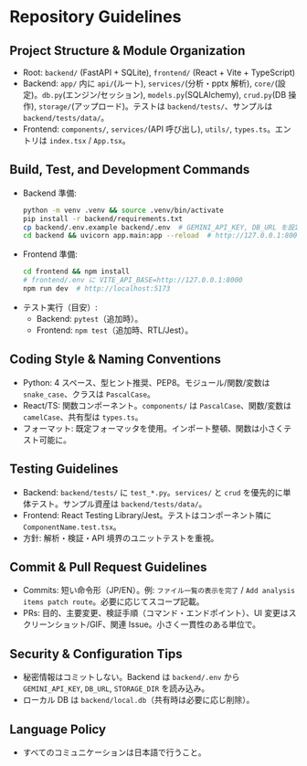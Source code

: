 # Repository Guidelines

## Project Structure & Module Organization
- Root: `backend/` (FastAPI + SQLite), `frontend/` (React + Vite + TypeScript)
- Backend: `app/` 内に `api/`(ルート), `services/`(分析・pptx 解析), `core/`(設定)。`db.py`(エンジン/セッション), `models.py`(SQLAlchemy), `crud.py`(DB 操作), `storage/`(アップロード)。テストは `backend/tests/`、サンプルは `backend/tests/data/`。
- Frontend: `components/`, `services/`(API 呼び出し), `utils/`, `types.ts`。エントリは `index.tsx` / `App.tsx`。

## Build, Test, and Development Commands
- Backend 準備: 
  ```bash
  python -m venv .venv && source .venv/bin/activate
  pip install -r backend/requirements.txt
  cp backend/.env.example backend/.env  # GEMINI_API_KEY, DB_URL を設定
  cd backend && uvicorn app.main:app --reload  # http://127.0.0.1:8000
  ```
- Frontend 準備:
  ```bash
  cd frontend && npm install
  # frontend/.env に VITE_API_BASE=http://127.0.0.1:8000
  npm run dev  # http://localhost:5173
  ```
- テスト実行（目安）:
  - Backend: `pytest`（追加時）。
  - Frontend: `npm test`（追加時、RTL/Jest）。

## Coding Style & Naming Conventions
- Python: 4 スペース、型ヒント推奨、PEP8。モジュール/関数/変数は `snake_case`、クラスは `PascalCase`。
- React/TS: 関数コンポーネント。`components/` は `PascalCase`、関数/変数は `camelCase`、共有型は `types.ts`。
- フォーマット: 既定フォーマッタを使用。インポート整頓、関数は小さくテスト可能に。

## Testing Guidelines
- Backend: `backend/tests/` に `test_*.py`。`services/` と `crud` を優先的に単体テスト。サンプル資産は `backend/tests/data/`。
- Frontend: React Testing Library/Jest。テストはコンポーネント隣に `ComponentName.test.tsx`。
- 方針: 解析・検証・API 境界のユニットテストを重視。

## Commit & Pull Request Guidelines
- Commits: 短い命令形（JP/EN）。例: `ファイル一覧の表示を完了` / `Add analysis items patch route`。必要に応じてスコープ記載。
- PRs: 目的、主要変更、検証手順（コマンド・エンドポイント）、UI 変更はスクリーンショット/GIF、関連 Issue。小さく一貫性のある単位で。

## Security & Configuration Tips
- 秘密情報はコミットしない。Backend は `backend/.env` から `GEMINI_API_KEY`, `DB_URL`, `STORAGE_DIR` を読み込み。
- ローカル DB は `backend/local.db`（共有時は必要に応じ削除）。

## Language Policy
- すべてのコミュニケーションは日本語で行うこと。

